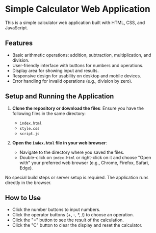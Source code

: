 # Simple Calculator Web Application

This is a simple calculator web application built with HTML, CSS, and JavaScript.

## Features

- Basic arithmetic operations: addition, subtraction, multiplication, and division.
- User-friendly interface with buttons for numbers and operations.
- Display area for showing input and results.
- Responsive design for usability on desktop and mobile devices.
- Error handling for invalid operations (e.g., division by zero).

## Setup and Running the Application

1.  **Clone the repository or download the files**:
    Ensure you have the following files in the same directory:
    - `index.html`
    - `style.css`
    - `script.js`

2.  **Open the `index.html` file in your web browser**:
    - Navigate to the directory where you saved the files.
    - Double-click on `index.html` or right-click on it and choose "Open with" your preferred web browser (e.g., Chrome, Firefox, Safari, Edge).

No special build steps or server setup is required. The application runs directly in the browser.

## How to Use

- Click the number buttons to input numbers.
- Click the operator buttons (+, -, *, /) to choose an operation.
- Click the "=" button to see the result of the calculation.
- Click the "C" button to clear the display and reset the calculator. 